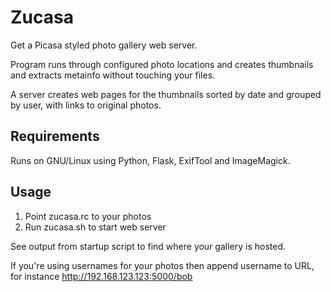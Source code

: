 # Zucasa

Get a Picasa styled photo gallery web server.

Program runs through configured photo locations and creates thumbnails and extracts metainfo without touching your files.

A server creates web pages for the thumbnails sorted by date and grouped by user, with links to original photos.

## Requirements

Runs on GNU/Linux using Python, Flask, ExifTool and ImageMagick.

## Usage

1. Point zucasa.rc to your photos
2. Run zucasa.sh to start web server

See output from startup script to find where your gallery is hosted.

If you're using usernames for your photos then append username to URL, for instance http://192.168.123.123:5000/bob
